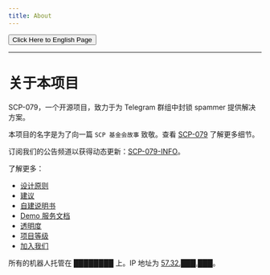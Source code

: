 ```yaml
---
title: About
---
```


<link rel="stylesheet" href="/css/chinese.css">
<button onmouseover="PlaySound('totop1')" onmouseout="StopSound('totop1')" onclick="window.location.href = '/about/';" class="en">Click Here to English Page</button>

---

# 关于本项目

SCP-079，一个开源项目，致力于为 Telegram 群组中封锁 spammer 提供解决方案。

本项目的名字是为了向一篇 `SCP 基金会故事` 致敬。查看 [SCP-079](http://www.scp-wiki.net/scp-079) 了解更多细节。

订阅我们的公告频道以获得动态更新：[SCP-079-INFO](https://t.me/SCP_079_INFO)。

了解更多：

- [设计原则](/principles-zh/)
- [建议](/suggestions-zh/)
- [自建说明书](/how-zh/)
- [Demo 服务文档](/readme/)
- [透明度](/transparency-zh/)
- [项目等级](/classes-zh/)
- [加入我们](/help-zh/)

所有的机器人托管在 ████████ 上。IP 地址为 [57.32.███.███](http://www.scp-wiki.net/scp-614)。

<audio src="/audio/page/about.ogg" autoplay></audio>

